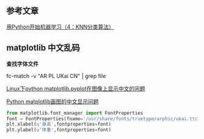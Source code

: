 
## 参考文章

[用Python开始机器学习（4：KNN分类算法）][1]


## matplotlib 中文乱码

**查找字体文件**

fc-match -v "AR PL UKai CN" | grep file

[Linux下python matplotlib.pyplot在图像上显示中文的问题][2]

[Python matplotlib画图的中文显示问题][3]

```python
from matplotlib.font_manager import FontProperties
font = FontProperties(fname='/usr/share/fonts/truetype/arphic/ukai.ttc',size=14)
plt.xlabel(u'身高',fontproperties=font)
plt.ylabel(u'体重',fontproperties=font)

```






 [1]: http://blog.csdn.net/lsldd/article/details/41357931
 [2]: http://blog.csdn.net/sinat_30071459/article/details/51694037
 [3]: http://blog.csdn.net/american199062/article/details/51690811
